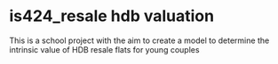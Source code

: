 # is424_resale hdb valuation
 This is a school project with the aim to create a model to determine the intrinsic value of HDB resale flats for young couples
